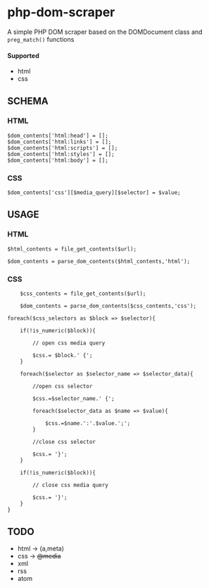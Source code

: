 # php-dom-scraper
A simple PHP DOM scraper based on the DOMDocument class and `preg_match()` functions

#### Supported

- html
- css

## SCHEMA

### HTML

	$dom_contents['html:head'] = [];
	$dom_contents['html:links'] = [];
	$dom_contents['html:scripts'] = [];
	$dom_contents['html:styles'] = [];
	$dom_contents['html:body'] = [];
	
### CSS

	$dom_contents['css'][$media_query][$selector] = $value;

## USAGE

### HTML

    $html_contents = file_get_contents($url);
    
    $dom_contents = parse_dom_contents($html_contents,'html');
    
### CSS

    	$css_contents = file_get_contents($url);
    
    	$dom_contents = parse_dom_contents($css_contents,'css');

	foreach($css_selectors as $block => $selector){
							
		if(!is_numeric($block)){
								
			// open css media query
			
			$css.= $block.' {';		
		}
		
		foreach($selector as $selector_name => $selector_data){
			
			//open css selector
			
			$css.=$selector_name.' {';
			
			foreach($selector_data as $name => $value){
				
				$css.=$name.':'.$value.';';
			}
			
			//close css selector
			
			$css.= '}';
		}
		
		if(!is_numeric($block)){
								
			// close css media query
			
			$css.= '}';				
		}
	}

## TODO

- html -> (a,meta)
- css  -> ~~@media~~
- xml
- rss
- atom
